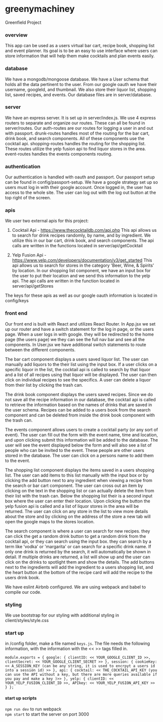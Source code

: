# greenymachiney
Greenfield Project

### overview
This app can be used as a users virtual bar cart, recipe book, shopping list and event planner. Its goal is to be an easy to use interface where users can store information that will help them make cocktails and plan events easily.

### database
We have a mongodb/mongoose database. We have a User schema that holds all the data pertinent to the user. From our google oauth we have their username, googleId, and thumbnail. We also store their liquor list, shopping list, saved recipes, and events. Our database files are in server/database.

### server
We have an express server. It is set up in server/index.js. We use 4 express routers to separate and organize our routes. These can all be found in server/routes. Our auth-routes are our routes for logging a user in and out with passport. drunk-routes handles most of the routing for the bar cart, drink book, and search components. All of these components use the cocktail api. shopping-routes handles the routing for the shopping list. These routes utilize the yelp fusion api to find liquor stores in the area. event-routes handles the events components routing.

### authentication
Our authentication is handled with oauth and passport. Our passport setup can be found in config/passport-setup. We have a google strategy set up so users must log in with their google account. Once logged in, the user has access to the whole site. The user can log out with the log out button at the top right of the screen.
### apis
We user two external apis for this project:

1) Cocktail Api - https://www.thecocktaildb.com/api.php
  This api allows us to search for drink recipes randomly, by name, and by ingredient. We utilize this in our bar cart, drink book, and search components. The api calls are written in the functions located in server/api/getCocktail

2) Yelp Fusion Api - https://www.yelp.com/developers/documentation/v3/get_started
  This api allows us to search for stores in the category 'Beer, Wine, & Spirits' by location. In our shopping list component, we have an input box for the user to put their location and we send this information to the yelp api. The api calls are written in the function located in server/api/getStores

The keys for these apis as well as our google oauth information is located in config/keys
### front end
Our front end is built with React and utilizes React Router. In App.jsx we set up our router and have a switch statement for the log in page, or the users page. When a user logs in with google. they will be redirected to the home page (the users page) we they can see the full nav bar and see all the components. In User.jsx we have additional switch statements to route between the different components.

The bar cart component displays a users saved liquor list. The user can manually add liquors to the their list using the input box. If a user clicks on a specific liquor in the list, the cocktail api is called to search by that liquor and a list of all recipes using that liquor will be displayed. The user can then click on individual recipes to see the specifics. A user can delete a liquor from their list by clicking the trash can.

The drink book component displays the users saved recipes. Since we do not save all the recipe information in our database, the cocktail api is called to retrieve the information based on the names of drinks that are saved in the user schema. Recipes can be added to a users book from the search component and can be deleted from inside the drink book component with the trash can.

The events component allows users to create a cocktail party (or any sort of event). The user can fill out the form with the event name, time and location, and upon clicking submit this information will be added to the database. The user will see the event displayed below the form and will also see a list of people who can be invited to the event. These people are other users stored in the database. The user can click on a persons name to add them to the event.

The shopping list component displays the items saved in a users shopping list. The user can add items to this list manually with the input box or by clicking the add button next to any ingredient when viewing a recipe from the search or bar cart component. The user can cross out an item by clicking on the text in the shopping list or can actually delete the item from their list with the trash can. Below the shopping list their is a second input box where the user can enter their location. Upon clicking the button the yelp fusion api is called and a list of liquor stores in the area will be returned. The user can click on any store in the list to view more details about the store and by clicking on the address of the store a new tab will open the google maps to the stores location.

The search component is where a user can search for new recipes. they can click the get a random drink button to get a random drink from the cocktail api, or they can search using the input box. they can search by a term like 'vodka' or 'margarita' or can search for a specific drink name. If only one drink is returned by the search, it will automatically be shown in detail. If multiple drinks are returned, a list will show up and the user can click on the drinks to spotlight them and show the details. The add buttons next to the ingredients will add the ingredient to a users shopping list, and the heart button at the bottom of the recipe card will add the recipe to the users drink book.

We have eslint Airbnb configured. We are using webpack and babel to compile our code.

### styling
We use bootstrap for our styling with additional styling in client/styles/style.css


### start up
in /config folder, make a file named `keys.js`. The file needs the following information, with the information with the << >> tags filled in. 

`module.exports = {
  google: {
    clientID: << YOUR_GOOGLE_CLIENT_ID >>,
    clientSecret: << YOUR_GOOGLE_CLIENT_SECRET >>
  },
  session: {
    cookieKey: << A_SESSION_KEY (can be any string, it is used to encrpyt a users id into a session id) >>
  },
  api: {
    cocktail: << THE_COCKTAIL_API_KEY (you can use the API without a key, but there are more queries available if you pay and make a key )>>
  },
  yelp: {
    clientID: << YOUR_YELP_FUSION_CLIENT_ID >>,
    APIkey: << YOUR_YELP_FUSION_API_KEY >>
  }
};`

#### start up scripts

`npm run dev` to run webpack<br>
`npm start` to start the server on port 3000<br>
